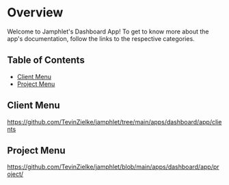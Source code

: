 # Overview

Welcome to Jamphlet's Dashboard App! To get to know more about the app's documentation, follow the links to the respective categories.

## Table of Contents

- [Client Menu](#client-menu)
- [Project Menu](#project-menu)

## Client Menu
https://github.com/TevinZielke/jamphlet/tree/main/apps/dashboard/app/clients

## Project Menu
https://github.com/TevinZielke/jamphlet/blob/main/apps/dashboard/app/project/
